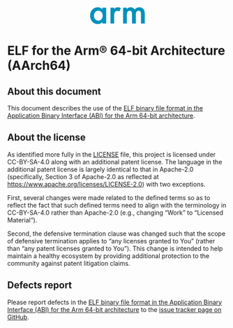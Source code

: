 <div align="center">
   <img src="Arm_logo_blue_150MN.png" />
</div>

# ELF for the Arm® 64-bit Architecture (AArch64)


## About this document

This document describes the use of the [ELF binary file format in the
Application Binary Interface (ABI) for the Arm 64-bit
architecture](aaelf64.rst).

## About the license

As identified more fully in the [LICENSE](LICENSE) file, this project
is licensed under CC-BY-SA-4.0 along with an additional patent
license.  The language in the additional patent license is largely
identical to that in Apache-2.0 (specifically, Section 3 of Apache-2.0
as reflected at https://www.apache.org/licenses/LICENSE-2.0) with two
exceptions.

First, several changes were made related to the defined terms so as to
reflect the fact that such defined terms need to align with the
terminology in CC-BY-SA-4.0 rather than Apache-2.0 (e.g., changing
“Work” to “Licensed Material”).

Second, the defensive termination clause was changed such that the
scope of defensive termination applies to “any licenses granted to
You” (rather than “any patent licenses granted to You”).  This change
is intended to help maintain a healthy ecosystem by providing
additional protection to the community against patent litigation
claims.

## Defects report

Please report defects in the [ELF binary file format in the Application Binary
Interface (ABI) for the Arm 64-bit architecture](aaelf64.rst) to the [issue
tracker page on GitHub](https://github.com/ARM-software/abi-aa/issues).
